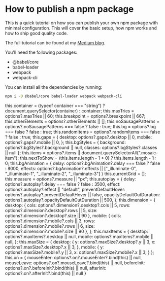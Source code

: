 # How to publish a npm package

This is a quick tutorial on how you can publish your own npm package with minimal configuration. This will cover the basic setup, how npm works and how to ship good quality code.

The full tutorial can be found at my [Medium blog](https://medium.com/@vmarchesin/how-to-publish-a-npm-package-in-four-steps-4344ab88e852).

You'll need the following packages:

* @babel/core
* babel-loader
* webpack
* webpack-cli

You can install all the dependencies by running:

```bash
npm i -D @babel/core babel-loader webpack webpack-cli
```


this.container = (typeof container === "string") ? document.querySelector(container) : container;
        this.maxTries = options?.maxTries || 60;
        this.breakpoint = options?.breakpoint || 667;
        this.otherElements = options?.otherElements || [];
        this.noSausagePatterns = options?.noSausagePatterns === false ? false : true;
        this.bg = options?.bg === false ? false : true;
        this.randomItems = options?.randomItems === false ? false : true;
        this.gaps = {
            desktop: options?.gaps?.desktop || 0,
            mobile: options?.gaps?.mobile || 0,
        };
        this.bgStyles = {
            background: options?.bgStyles?.background || null,
            classes: options?.bgStyles?.classes || null
        };
        this.items = options?.items || document.querySelectorAll(".mosaic-item");
        this.nextToShow = (this.items.length - 1 > 0) ? this.items.length - 1 : 0;
        this.bgAnimation = {
            delay: options?.bgAnimation?.delay === false ? false : 8000,
            effects: options?.bgAnimation?.effects || ["_illuminate-0", "_illuminate-1", "_illuminate-2", "_illuminate-3"]
        }
        this.currentGrid = [];
        this.measure = options?.measure || "px";
        this.autoplay = {
            delay: options?.autoplay?.delay === false ? false : 3500,
            effect: options?.autoplay?.effect || "default",
            preventDefaultHover: options?.autoplay?.preventDefaultHover || false,
            opacityDefaultOutDuration: options?.autoplay?.opacityDefaultOutDuration || 500,
        };
        this.dimension = {
            desktop: {
                cols: options?.dimension?.desktop?.cols || 5,
                rows: options?.dimension?.desktop?.rows || 5,
                size: options?.dimension?.desktop?.size || 90
            },
            mobile: {
                cols: options?.dimension?.mobile?.cols || 3,
                rows: options?.dimension?.mobile?.rows || 6,
                size: options?.dimension?.mobile?.size || 90
            },
        };
        this.maxItems = {
            desktop: options?.maxItems?.desktop || null,
            mobile: options?.maxItems?.mobile || null,
        };
        this.maxSize = {
            desktop: {
                y: options?.maxSize?.desktop?.y || 3,
                x: options?.maxSize?.desktop?.x || 3,
            },
            mobile: {
                y: options?.maxSize?.mobile?.y || 3,
                x: options?.maxSize?.mobile?.x || 3,
            }
        };
        this.on = {
            mouseEnter: options?.on?.mouseEnter?.bind(this) || null,
            mouseLeave: options?.on?.mouseLeave?.bind(this) || null,
            beforeInit: options?.on?.beforeInit?.bind(this) || null,
            afterInit: options?.on?.afterInit?.bind(this) || null
        }